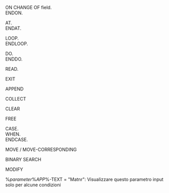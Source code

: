 ON CHANGE OF field.<br>
ENDON.

AT.<br>
ENDAT.

LOOP.<br>
ENDLOOP.

DO.<br>
ENDDO.

READ.

EXIT 

APPEND

COLLECT 

CLEAR 

FREE 

CASE.<br>
WHEN.<br>
ENDCASE.

MOVE  / MOVE-CORRESPONDING

BINARY SEARCH

MODIFY 

%_parameter_%_APP_%-TEXT = "Matnr": Visualizzare questo parametro input solo per alcune condizioni
